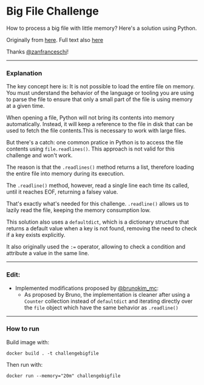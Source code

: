 # Big File Challenge

How to process a big file with little memory? Here's a solution using Python.

Originally from [here](https://twitter.com/zanfranceschi/status/1532505851658784768). Full text also [here](https://dev.to/zanfranceschi/desafio-processar-arquivos-grandes-com-restricao-de-memoria-2ie)

Thanks [@zanfranceschi](https://twitter.com/zanfranceschi/)!

---

### Explanation

The key concept here is: It is not possible to load the entire file on memory. You must understand the behavior of the language or tooling you are using to parse the file to ensure that only a small part of the file is using memory at a given time.

When opening a file, Python will not bring its contents into memory automatically. Instead, it will keep a reference to the file in disk that can be used to fetch the file contents.This is necessary to work with large files.

But there's a catch: one common pratice in Python is to access the file contents using ```file.readlines()```. This approach is not valid for this challenge and won't work.

The reason is that the ```.readlines()``` method returns a list, therefore loading the entire file into memory during its execution.

The ```.readline()``` method, however, read a single line each time its called, until it reaches EOF, returning a falsey value.

That's exactly what's needed for this challenge. ```.readline()``` allows us to lazily read the file, keeping the memory consumption low.

This solution also uses a ```defaultdict```, which is a dictionary structure that returns a default value when a key is not found, removing the need to check if a key exists explicitly.

It also originally used the ```:=``` operator, allowing to check a condition and attribute a value in the same line.

---
### Edit: 

- Implemented modifications proposed by [@brunokim_mc](https://twitter.com/brunokim_mc/status/1532694008778182656):
    - As proposed by Bruno, the implementation is cleaner after using a ```Counter``` collection instead of ```defaultdict``` and iterating directly over the ```file``` object which have the same behavior as ```.readline()```

---

### How to run

Build image with:
```
docker build . -t challengebigfile
```

Then run with:
```
docker run --memory="20m" challengebigfile
```
